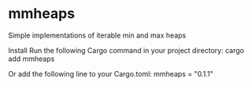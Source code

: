 # mmheaps
Simple implementations of iterable min and max heaps

Install
Run the following Cargo command in your project directory:
cargo add mmheaps

Or add the following line to your Cargo.toml:
mmheaps = "0.1.1"

